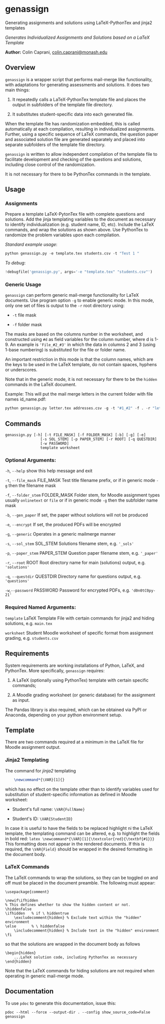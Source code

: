 # genassign
Generating assignments and solutions using LaTeX-PythonTex and jinja2 templates

*Generates Individualized Assignments and Solutions based on a LaTeX Template*

**Author:** Colin Caprani,
[colin.caprani@monash.edu](mailto://colin.caprani@monash.edu)

## Overview
`genassign` is a wrapper script that performs mail-merge like
functionality, with adaptations for generating assessments and solutions.
It does two main things:

1. It repeatedly calls a LaTeX-PythonTex template file and places
the output in subfolders of the template file directory.

2. It substitutes student-specific data into each generated file.

When the template file has randomization embedded, this is called
automatically at each compilation, resulting in individualized assignments.
Further, using a specific sequence of LaTeX commands, the question paper
and associated solution file are generated separately and placed into
separate subfolders of the template file directory.

`genassign` is written to allow independent compilation of the template file
to facilitate development and checking of the questions and solutions,
including close control of the randomization.

It is not necessary for there to be PythonTex commands in the template.

## Usage
### Assignments
Prepare a template LaTeX-PytonTex file with complete questions and
solutions. Add the jinja templating variables to the document as necessary to
identify individualization (e.g. student name, ID, etc).
Include the LaTeX commands, and wrap the solutions as shown above.
Use PythonTex to randomize the problem variables upon each compilation.

*Standard example usage*:
```python
python genassign.py -e template.tex students.csv -t "Test 1 "
```
*To debug*:
```python
!debugfile('genassign.py', args='-e "template.tex" "students.csv"')
```

### Generic Usage
`genassign` can perform generic mail-merge functionality for LaTeX
documents. Use program option `-g` to enable generic mode. In this mode,
only one set of files is output to the `-r` root directory using:
    
* `-t` file mask

* `-f` folder mask

The masks are based on the columns number in the worksheet, and
constructed using `#d` as field variables for the column number, where
d is 1-9. An example is `'File_#2_#3'` in which the data in columns 2 and
3 (using 1-base numbering) is substituted for the file or folder name.

An important restriction in this mode is that the column names, which are
the keys to be used in the LaTeX template, do not contain spaces, hyphens
or underscores.

Note that in the generic mode, it is not necessary for there to be the
`hidden` commands in the LaTeX document.

Example:
This will put the mail merge letters in the current folder with file names
id_name.pdf:
```python
python genassign.py letter.tex addresses.csv -g -t "#1_#2" -f . -r "letters"
```
    
## Commands
```
genassign.py [-h] [-t FILE_MASK] [-f FOLDER_MASK] [-b] [-g] [-e]
                [-s SOL_STEM] [-p PAPER_STEM] [-r ROOT] [-q QUESTDIR] 
                [-w PASSWORD]
                template worksheet
```

### Optional Arguments:

`-h`, `--help`
show this help message and exit

`-t`, `--file_mask` FILE_MASK
Test title filename prefix, or if in generic mode `-g` then the filename mask
                        
`-f`, `--folder_stem` FOLDER_MASK
Folder stem, for Moodle assignment types usually `onlinetext` or `file`
or if in generic mode `-g` then the subfolder name mask

`-b`, `--gen_paper`
If set, the paper without solutions will not be produced

`-e`, `--encrypt`
If set, the produced PDFs will be encrypted

`-g`, `--generic`
Operates in a generic mailmerge manner
                        
`-s`, `--sol_stem` SOL_STEM
Solutions filename stem, e.g. `'_sols'`
 
`-p`, `--paper_stem` PAPER_STEM
Question paper filename stem, e.g. `'_paper'`
 
`-r`, `--root` ROOT
Root directory name for main (solutions) output, e.g. `'solutions'`
 
`-q`, `--questdir` QUESTDIR
Directory name for questions output, e.g. `'questions'`

`-w`,`--password` PASSWORD
Password for encrypted PDFs, e.g. `'d0n0tC0py-21'`

### Required Named Arguments:

`template`  LaTeX Template File with certain commands for jinja2
            and hiding solutions, e.g. `main.tex`
  
`worksheet` Student Moodle worksheet of specific format from
            assignment grading, e.g. `students.csv`
    
## Requirements
System requirements are working installations of Python, LaTeX, and
PythonTex. More specifically, `genassign` requires:
    
1. A LaTeX (optionally using PythonTex) template with certain specific
commands;

2. A Moodle grading worksheet (or generic database) for the assignment as
input.

The Pandas library is also required, which can be obtained via PyPI or
Anaconda, depending on your python environment setup.
        
## Template
There are two commands required at a minimum in the LaTeX file for Moodle
assignment output.

### Jinja2 Templating

The command for *jinja2* templating

```latex
    \newcommand*{\VAR}[1]{}
```

which has no effect on the template other than to identify variables
used for substitution of student-specific information as defined in
Moodle worksheet:
    
* Student's full name: `\VAR{FullName}`

* Student's ID: `\VAR{StudentID}`

In case it is useful to have the fields to be replaced highlight ni the LaTeX
template, the templating command can be altered, e.g. to highlight the fields
in bold red:
    ```latex
    \newcommand*{\VAR}[1]{\textcolor{red}{\textbf{#1}}}
    ```
This formatting does not appear in the rendered documents. If this is
required, the `\VAR{Field}` should be wrapped in the desired formatting
in the document body.

### LaTeX Commands

The LaTeX commands to wrap the solutions, so they can be toggled on and
off must be placed in the document preamble. The following must appear:
    
```
\usepackage{comment}
    
\newif\ifhidden
% This defines whether to show the hidden content or not.
\hiddenfalse
\ifhidden 	% if \ hiddentrue
    \excludecomment{hidden}	% Exclude text within the "hidden" environment
\else   	% \ hiddenfalse
    \includecomment{hidden}	% Include text in the "hidden" environment
\fi
```

so that the solutions are wrapped in the document body as follows

```
\begin{hidden}
    ...LaTeX solution code, including PythonTex as necessary
\end{hidden}
```
Note that the LaTeX commands for hiding solutions are not required when
operating in generic mail-merge mode.
    
## Documentation
To use `pdoc` to generate this documentation, issue this:
```
pdoc --html --force --output-dir . --config show_source_code=False genassign
```